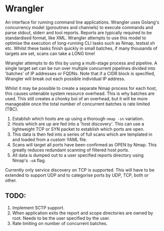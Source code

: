 # Wrangler

An interface for running command line applications. Wrangler uses Golang's concurrency model (goroutines and channels) to execute commands and parse stdout, stderr and tool reports. Reports are typically required to be standardised format, like XML.
Wrangler attempts to use this model to optimise the execution of long-running CLI tasks such as Nmap, testssl.sh etc. Whilst these tasks finish quickly in small batches, if many thousands of targets are set, scans can take a LONG time!

Wrangler attempts to do this by using a multi-stage process and pipeline. A single target set can be run over multiple concurrent pipelines divided into 'batches' of IP addresses or FQDNs. Note that if a CIDR block is specified, Wrangler will break out each possible individual IP address.

Whilst it may be possible to create a separate Nmap process for each host, this causes untenable system resource overhead. This is why batches are used. This still creates a chonky boi of an overhead, but it will be more manageable once the total number of concurrent batches is rate limited (TBC).

1. Establish which hosts are up using a thorough `nmap -sn` variation.
2. Hosts which are up are fed into a 'host discovery'. This can use a lightweight TCP or SYN packet to establish which ports are open. 
3. This data is then fed into a series of full scans which are templated in and loaded from a custom YAML file. 
4. Scans will target all ports have been confirmed as OPEN by Nmap. This greatly reduces redundant scanning of filtered host ports.
5. All data is dumped out to a user specified reports directory using Nmap's `-oA` flag.

Currently only service discovery on TCP is supported. This will have to be extended to support UDP and to categorise ports by UDP, TCP, both or other.


## TODO:

1. Implement SCTP support. 
2. When application exits the report and scope directories are owned by root. Needs to be the user specified by the user.
3. Rate limiting on number of concurrent batches.